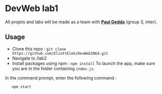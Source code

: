 # DevWeb lab1
All projets and labs will be made as a team with <a href = "https://github.com/pauloo18/">**Paul Gedda**</a> (group 3, inter).
## Usage 
* Clone this repo : ```git clone https://github.com/EliottElek/DevWebING4.git```
* Navigate to /lab2
* Install packages using npm : ```npm install```
To launch the app, make sure you are in the folder containing ```index.js```.

In the command prompt, enter the following command :
```js
   npm start

